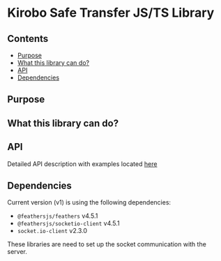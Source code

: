 # Kirobo Safe Transfer JS/TS Library

## Contents

- [Purpose](#Purpose)
- [What this library can do?](#What-this-library-can-do?)
- [API](#API)
- [Dependencies](#Dependencies)

## Purpose

## What this library can do?


## API

Detailed API description with examples located [here](api/README.md)

## Dependencies

Current version (v1) is using the following dependencies:

- `@feathersjs/feathers` v4.5.1
- `@feathersjs/socketio-client` v4.5.1
- `socket.io-client` v2.3.0

These libraries are need to set up the socket communication with the server.